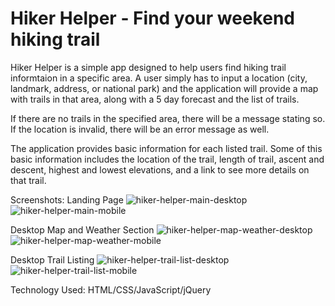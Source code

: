 <h1>Hiker Helper - Find your weekend hiking trail</h1>
<p>Hiker Helper is a simple app designed to help users find hiking trail informtaion in a specific area. A user simply has to input a location (city, landmark, address, or national park) and the application will provide a map with trails in that area, along with a 5 day forecast and the list of trails.</p>

<p>If there are no trails in the specified area, there will be a message stating so. If the location is invalid, there will be an error message as well.</p>

<p>The application provides basic information for each listed trail. Some of this basic information includes the location of the trail, length of trail, ascent and descent, highest and lowest elevations, and a link to see more details on that trail.</p>

Screenshots:
Landing Page
![hiker-helper-main-desktop](https://user-images.githubusercontent.com/30883298/34921205-1bdf6286-f94d-11e7-84b2-ca90e613ad09.png)
![hiker-helper-main-mobile](https://user-images.githubusercontent.com/30883298/34921368-26c8e3fa-f94f-11e7-947b-af17ba0a3c15.png)

Desktop Map and Weather Section
![hiker-helper-map-weather-desktop](https://user-images.githubusercontent.com/30883298/34921216-2bd1508c-f94d-11e7-8f89-9a21013b6a94.png)
![hiker-helper-map-weather-mobile](https://user-images.githubusercontent.com/30883298/34921390-6ecf5bd4-f94f-11e7-8d9e-9d07f7e68f48.png)

Desktop Trail Listing
![hiker-helper-trail-list-desktop](https://user-images.githubusercontent.com/30883298/34921220-36e2bb00-f94d-11e7-806b-dd292a2e753e.png)
![hiker-helper-trail-list-mobile](https://user-images.githubusercontent.com/30883298/34921393-7809c48c-f94f-11e7-9fcc-c0ffedcd858d.png)

Technology Used:
HTML/CSS/JavaScript/jQuery
